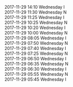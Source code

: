 2017-11-29 14:10 Wednesday  I  
2017-11-29 11:30 Wednesday  N  
2017-11-29 11:25 Wednesday  I  
2017-11-29 10:25 Wednesday  N  
2017-11-29 10:20 Wednesday  I  
2017-11-29 10:00 Wednesday  N  
2017-11-29 08:05 Wednesday  I  
2017-11-29 07:50 Wednesday  N  
2017-11-29 07:40 Wednesday  I  
2017-11-29 07:25 Wednesday  N  
2017-11-29 06:50 Wednesday  I  
2017-11-29 06:35 Wednesday  N  
2017-11-29 06:30 Wednesday  I  
2017-11-29 05:55 Wednesday  N  
2017-11-29 05:45 Wednesday  I  
